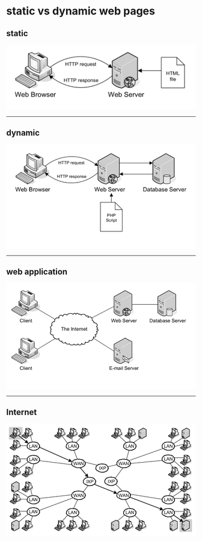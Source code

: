 # static vs dynamic web pages

## static
![static](https://raw.githubusercontent.com/maboglia/Fondamenti/master/img/static_web_pages.png)

---

## dynamic
![dynamic](https://raw.githubusercontent.com/maboglia/Fondamenti/master/img/dynamic_web_pages_PHP.png)

---

## web application
![application](https://raw.githubusercontent.com/maboglia/Fondamenti/master/img/web_application.png)

---

## Internet
![Internet](https://raw.githubusercontent.com/maboglia/Fondamenti/master/img/architecture_Internet.png)